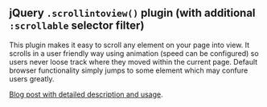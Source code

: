 jQuery `.scrollintoview()` plugin (with additional `:scrollable` selector filter)
--
This plugin makes it easy to scroll any element on your page into view. It scrolls in a user friendly way using animation (speed can be configured) so users never loose track where they moved within the current page. Default browser functionality simply jumps to some element which may confure users greatly.

[Blog post with detailed description and usage](http://erraticdev.blogspot.com/2011/02/jquery-scroll-into-view-plugin-with.html).